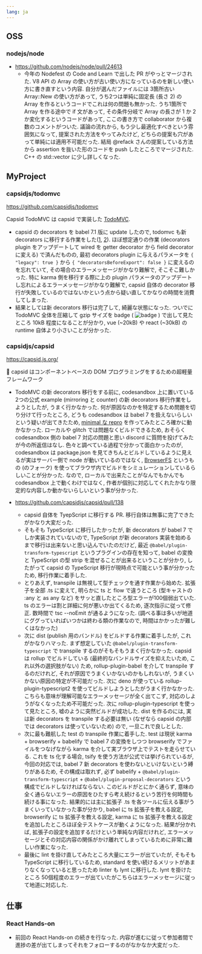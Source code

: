 ```yaml
---
lang: ja
---
```


## OSS

### nodejs/node

- https://github.com/nodejs/node/pull/24613
  - 今年の Nodefest の Code and Learn で出した PR がやっとマージされた. V8 API の Array の使い方が古い使い方になっているのを新しい使い方に書き直すという内容. 自分が選んだファイルには 3箇所古い Array::New の使い方があって, うち2つは単純に固定長 (長さ 2) の Array を作るというコードでこれは何の問題も無かった. うち1箇所で Array を作る途中で if 文があって, その条件分岐で Array の長さが 1 か 2 か変化するというコードがあって, ここの書き方で collaborator から複数のコメントがついた. 議論の流れから, もう少し最適化すべきという雰囲気になって, 提案された方法をやってみたけど, どちらの提案も穴があって単純には適用不可能だった. 結局 @refack さんの提案している方法から assertion を抜いた形のコードを push したところでマージされた. C++ の std::vector に少し詳しくなった.

## MyProject

### capsidjs/todomvc

https://github.com/capsidjs/todomvc

Capsid TodoMVC は capsid で実装した [TodoMVC](http://todomvc.com/).

- capsid の decorators を babel 7.1 版に update したので, todomvc も新 decorators に移行する作業をした([1](https://github.com/capsidjs/todomvc/commit/274c5586da8c1bed5f78114899c9c390810fe7f5), [2](https://github.com/capsidjs/todomvc/commit/a43dbe9b51e15ff22c924dbd5792e8b1c884a05b)). ほぼ想定通りの作業 (decorators plugin をアップデートして wired を getter decorator から field decorator に変える) で済んだものの, 最初 decorators plugin に与えるパラメータを `{ "legacy": true }` から `{ "decoratorsBeforeExport": false }` に変えるのを忘れていて, その場合のエラーメッセージがかなり難解で, そこそこ難しかった. 特に karma 側を移行する際に上の plugin パラメータのアップデートし忘れによるエラーメッセージがかなり難解で, capsid 自体の decorator 移行が失敗しているのではないかという点から疑い直してかなりの時間を消費してしまった.
- 結果としては新 decorators 移行は完了して, 綺麗な状態になった. ついでに TodoMVC 全体を圧縮して gzip サイズを badge ( ![badge](https://img.badgesize.io/capsidjs/todomvc/master/dist/app.min.js.svg?compression=gzip) ) で出して見たところ 10kB 程度になることが分かり, vue (~20kB) や react (~30kB) の runtime 自体より小さいことが分かった.

### capsidjs/capsid

https://capsid.js.org/

💊 capsid はコンポーネントベースの DOM プログラミングをするための超軽量フレームワーク

- TodoMVC の新 decorators 移行をする前に, codesandbox 上に置いている 2つの公式 example (mirroring と counter) の新 decorators 移行作業をしようとしたが, うまく行かなかった. 何が原因なのかを特定するため問題を切り分けて行ったところ, どうも codesandbox は babel 7 を扱えないらしいという疑いが出てきたため, [minimal な repro](https://github.com/kt3k/parcel-babel7-decorators-example) を作ってみたところ確かに動かなかった. ローカルや glitch では問題なくビルドできるため, おそらく codesandbox 側の babel 7 対応の問題と思い discord に質問を投げてみたが今の所返信はなし. 色々と調べている過程で分かって面白かったのが, codesandbox は package.json を見てきちんとビルドしているように見えるが実はサーバー側で node が動いているのではなく, [BrowserFS](https://github.com/jvilk/BrowserFS) というもの (のフォーク) を使ってブラウザ内でビルドをシミュレーションしているらしいことが分かった. なので, ローカルで出来たことがなんでもかんでも codesandbox 上で動くわけではなく, 作者が個別に対応してくれたかなり限定的な内容しか動かないらしいという事が分かった.

- https://github.com/capsidjs/capsid/pull/138
  - capsid 自体を TyepScript に移行する PR. 移行自体は無事に完了できたがかなり大変だった.
  - そもそも TypeScript に移行したかったが, 新 decorators が babel 7 でしか実装されていないので, TypeScript が新 decorators 実装を始めるまで移行は出来ないと思い込んでいたのだけど, 最近 `@babel/plugin-transform-typescript` というプラグインの存在を知って, babel の変換と TypeScript の型 strip を混ぜることが出来るということが分かり, したがって capsid の TypeScript 移行が現時点で可能という事が分かったため, 移行作業に着手した.
  - とりあえず, transpile は無視して型チェックを通す作業から始めた. 拡張子を全部 .ts に変えて, 明らかに ts と flow で違うところ (型キャストの :any と as any など) をサッと直したところ型エラーが100個弱出ていた. ts のエラーは割と詳細に何が悪いか出てくるため, 逐次指示に従って修正. 数時間で tsc --noEmit が通るようになった. (調べる事は多いが地道にググっていればいつかは終わる類の作業なので, 時間はかかったが難しくはなかった)
  - 次に dist (publish 用のバンドル) をビルドする作業に着手したが, これがかなりハマった. まず想定していた `@babel/plugin-transform-typescript` で transpile するのがそもそもうまく行かなかった. capsid は rollup でビルドしている (最終的なバンドルサイズを抑えたいため, これ以外の選択肢がない) ため, rollup-plugin-babel を介して transpile するのだけれど, それが原因でうまくいかないのかもしれないが, うまくいかない原因の特定が不可能だった. 次に deno が使っている rollup-plugin-typescript2 を使ってビルドしようとしたがうまく行かなかった. こちらも意味が理解可能なエラーメッセージが全く出てこず, 対応のしようがなくなったため不可能だった. 次に rollup-plugin-typescript を使って見たところ, 嘘のように突然ビルドが成功した. dist を作るのには, 実は新 decorators を transpile する必要は無い (なぜなら capsid の内部では decorators は使っていないため) ので, 一旦これで良しとした.
  - 次に最も難航した test の transpile 作業に着手した. test は現状 karma + browserify + babelify で babel 7 の変換をしつつ browserify でファイルをつなげながら karma を介して実ブラウザ上でテストを走らせている. これを ts 化する場合, tsify を使う方法が公式では挙げられているが, 今回の対応では, babel 7 新 decorators を使わないといけないという縛りがあるため, その構成は取れず, 必ず babelify + `@babel/plugin-transform-typescript` + `@babel/plugin-proposal-decorators` という構成でビルドしなければならない. このビルドがとにかく通らず, 意味の全く通らないエラーの原因をひたすら考え続けるという苦行を何時間も続ける事になった. 結果的には主に拡張子 .ts を各ツールに伝える事がうまくいっていなかった事が分かり, babel に ts 拡張子を教える設定, browserify に ts 拡張子を教える設定, karma に ts 拡張子を教える設定を追加したところほぼ全テストケースが動くようになった. 結果が分かれば, 拡張子の設定を追加するだけという単純な内容だけれど, エラーメッセージとその対応内容の関係がかけ離れてしまっているために非常に難しい作業になった.
  - 最後に lint を掛け直してみたところ大量にエラーが出ていたが, そもそも TypeScript に移行しているため, standard を使い続けるメリットがあまりなくなっていると思ったため linter も lynt に移行した. lynt を掛けたところ 50個程度のエラーが出ていたがこちらはエラーメッセージに従って地道に対応した.

## 仕事

### React Hands-on

- 前回の React Hands-on の続きを行なった. 内容が進むに従って参加者間で進捗の差が出てしまってそれをフォローするのがなかなか大変だった.
